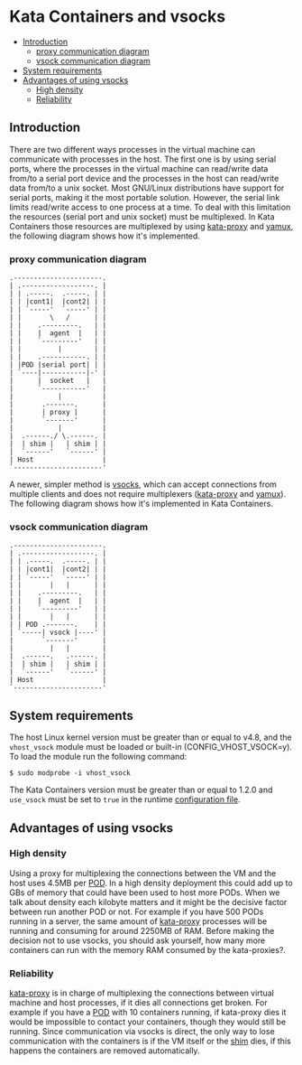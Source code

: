 # Kata Containers and vsocks

- [Introduction](#introduction)
    - [proxy communication diagram](#proxy-communication-diagram)
    - [vsock communication diagram](#vsock-communication-diagram)
- [System requirements](#system-requirements)
- [Advantages of using vsocks](#advantages-of-using-vsocks)
    - [High density](#high-density)
    - [Reliability](#reliability)

## Introduction

There are two different ways processes in the virtual machine can communicate
with processes in the host. The first one is by using serial ports, where the
processes in the virtual machine can read/write data from/to a serial port
device and the processes in the host can read/write data from/to a unix socket.
Most GNU/Linux distributions have support for serial ports, making it the most
portable solution. However, the serial link limits read/write access to one
process at a time. To deal with this limitation the resources (serial port and
unix socket) must be multiplexed. In Kata Containers those resources are
multiplexed by using [kata-proxy][2] and [yamux][3], the following diagram shows
how it's implemented.


### proxy communication diagram

```
.----------------------.
| .------------------. |
| | .-----.  .-----. | |
| | |cont1|  |cont2| | |
| | `-----'  `-----' | |
| |       \   /      | |
| |    .---------.   | |
| |    |  agent  |   | |
| |    `---------'   | |
| |         |        | |
| |    .-----------. | |
| |POD |serial port| | |
| `----|-----------|-' |
|      |  socket   |   |
|      `-----------'   |
|           |          |
|       .-------.      |
|       | proxy |      |
|       `-------'      |
|           |          |
|  .------./ \.------. |
|  | shim |   | shim | |
|  `------'   `------' |
| Host                 |
`----------------------'
```

A newer, simpler method is [vsocks][4], which can accept connections from
multiple clients and does not require multiplexers ([kata-proxy][2] and
[yamux][3]). The following diagram shows how it's implemented in Kata Containers.


### vsock communication diagram

```
.----------------------.
| .------------------. |
| | .-----.  .-----. | |
| | |cont1|  |cont2| | |
| | `-----'  `-----' | |
| |       |   |      | |
| |    .---------.   | |
| |    |  agent  |   | |
| |    `---------'   | |
| |       |   |      | |
| | POD .-------.    | |
| `-----| vsock |----' |
|       `-------'      |
|         |   |        |
|  .------.   .------. |
|  | shim |   | shim | |
|  `------'   `------' |
| Host                 |
`----------------------'
```

## System requirements

The host Linux kernel version must be greater than or equal to v4.8, and the
`vhost_vsock` module must be loaded or built-in (CONFIG_VHOST_VSOCK=y). To
load the module run the following command:

```
$ sudo modprobe -i vhost_vsock
```

The Kata Containers version must be greater than or equal to 1.2.0 and `use_vsock`
must be set to `true` in the runtime [configuration file][1].

## Advantages of using vsocks

### High density

Using a proxy for multiplexing the connections between the VM and the host uses
4.5MB per [POD][5]. In a high density deployment this could add up to GBs of
memory that could have been used to host more PODs. When we talk about density
each kilobyte matters and it might be the decisive factor between run another
POD or not. For example if you have 500 PODs running in a server, the same
amount of [kata-proxy][2] processes will be running and consuming for around
2250MB of RAM. Before making the decision not to use vsocks, you should ask
yourself, how many more containers can run with the memory RAM consumed by the
kata-proxies?.

### Reliability

[kata-proxy][2] is in charge of multiplexing the connections between virtual
machine and host processes, if it dies all connections get broken. For example
if you have a [POD][5] with 10 containers running, if kata-proxy dies it would
be impossible to contact your containers, though they would still be running.
Since communication via vsocks is direct, the only way to lose communication
with the containers is if the VM itself or the [shim][6] dies, if this happens
the containers are removed automatically.

[1]: https://github.com/kata-containers/runtime#configuration
[2]: https://github.com/kata-containers/proxy
[3]: https://github.com/hashicorp/yamux
[4]: https://wiki.qemu.org/Features/VirtioVsock
[5]: https://github.com/kata-containers/documentation/blob/master/constraints/cpu.md#virtual-cpus-and-kubernetes-pods
[6]: https://github.com/kata-containers/shim
